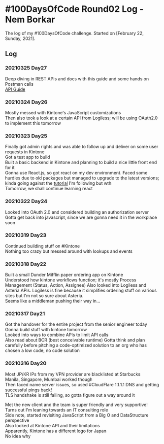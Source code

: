 # #100DaysOfCode Round02 Log - Nem Borkar

The log of my #100DaysOfCode challenge. Started on [February 22, Sunday, 2021].

## Log

### 20210325 Day27
Deep diving in REST APIs and docs with this guide and some hands on Postman calls  
[API Guide](https://idratherbewriting.com/learnapidoc/)  


### 20210324 Day26

Mostly messed with Kintone's JavaScript customizations  
Then also took a look at a certain API from Logiless; will be using OAuth2.0 to implement this tomorrow  


### 20210323 Day25

Finally got admin rights and was able to follow up and deliver on some user requests in Kintone  
Got a test app to build  
Built a basic backend in Kintone and planning to build a nice little front end for it  
Gonna use React.js, so got react on my dev environment. Faced some hurdles due to old packages but managed to upgrade to the latest versions; kinda going against the [tutorial](https://www.youtube.com/watch?v=Ke90Tje7VS0) I'm following but wth  
Tomorrow, we shall continue learning react


### 20210322 Day24
Looked into OAuth 2.0 and considered building an authorization server  
Gotta get back into javascript, since we are gonna need it in the workplace soon  


### 20210319 Day23

Continued building stuff on #Kintone  
Nothing too crazy but messed around with lookups and events  

### 20210318 Day22
Built a small Dunder Mifflin paper ordering app on Kintone  
Understood how kintone workflows function; it's mostly Process Management (Status, Action, Assignee)
Also looked into Logiless and Asteria APIs. Logiless is fine because it simplifies ordering stuff on various sites but I'm not so sure about Asteria.  
Seems like a middleman pushing their way in...


### 20210317 Day21
Got the handover for the entire project from the senior engineer today  
Gonna build stuff with kintone tomorrow  
Looked into ways to combine APIs to limit API calls  
Also read about BCR (best conceivable runtime)
Gotta think and plan carefully before pitching a code-optimized solution to an org who has chosen a low code, no code solution  


### 20210316 Day20
Most JP/KR IPs from my VPN provider are blacklisted at Starbucks  
Manila, Singapore, Mumbai worked though  
Then faced name server issues, so used #CloudFlare 1.1.1.1 DNS and getting successful pings back!  
TLS handshake is still failing, so gotta figure out a way around it  

Met the new client and the team is super friendly and very supportive!  
Turns out I'm leaning towards an IT consulting role  
Side note, started revisiting JavaScript from a Big O and DataStructure perspective  
Also looked at Kintone API and their limitations  
Apparently, Kintone has a different logo for Japan  
No idea why  
